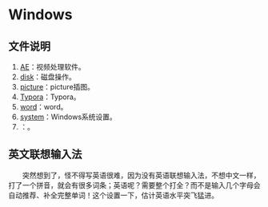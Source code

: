# Windows

## 文件说明

1. [AE](./AE/)：视频处理软件。
2. [disk](./disk/)：磁盘操作。
3. [picture](./picture/)：picture插图。
4. [Typora](./Typora/)：Typora。
5. [word](./word/)：word。
6. [system](./system)：Windows系统设置。
7. []()：。

## 英文联想输入法

&emsp;&emsp;突然想到了，怪不得写英语很难，因为没有英语联想输入法，不想中文一样，打了一个拼音，就会有很多词条；英语呢？需要整个打全？而不是输入几个字母会自动推荐、补全完整单词！这个设置一下，估计英语水平突飞猛进。